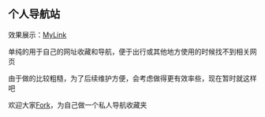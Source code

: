## 个人导航站  

效果展示：[MyLink](http://link.xxin.live)

单纯的用于自己的网址收藏和导航，便于出行或其他地方使用的时候找不到相关网页  

由于做的比较粗糙，为了后续维护方便，会考虑做得更有效率些，现在暂时就这样吧  

欢迎大家[Fork](#fork-destination-box)，为自己做一个私人导航收藏夹
